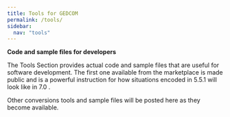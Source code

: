 ```yaml
---
title: Tools for GEDCOM
permalink: /tools/
sidebar:
  nav: "tools"
---
```

**Code and sample files for developers**

The Tools Section provides actual code and sample files that are useful for software development. The first one available from the marketplace is made public and is a powerful instruction for how situations encoded in 5.5.1 will look like in 7.0 .

Other conversions tools and sample files will be posted here as they become available.